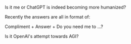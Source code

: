 Is it me or ChatGPT is indeed becoming more humanized?

Recently the answers are all in format of:

Compliment + Answer + Do you need me to ...?

Is it OpenAI's attempt towards AGI?